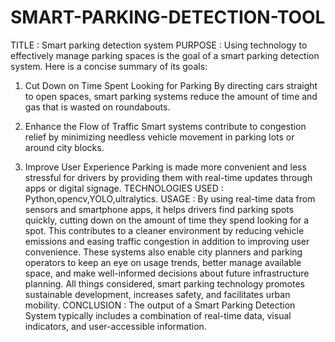 # SMART-PARKING-DETECTION-TOOL
TITLE : Smart parking detection system PURPOSE : Using technology to effectively manage parking spaces is the goal of a smart parking detection system. Here is a concise summary of its goals:

1. Cut Down on Time Spent Looking for Parking
By directing cars straight to open spaces, smart parking systems reduce the amount of time and gas that is wasted on roundabouts.

2. Enhance the Flow of Traffic
Smart systems contribute to congestion relief by minimizing needless vehicle movement in parking lots or around city blocks.

3. Improve User Experience
Parking is made more convenient and less stressful for drivers by providing them with real-time updates through apps or digital signage. TECHNOLOGIES USED : Python,opencv,YOLO,ultralytics. USAGE : By using real-time data from sensors and smartphone apps, it helps drivers find parking spots quickly, cutting down on the amount of time they spend looking for a spot. This contributes to a cleaner environment by reducing vehicle emissions and easing traffic congestion in addition to improving user convenience. These systems also enable city planners and parking operators to keep an eye on usage trends, better manage available space, and make well-informed decisions about future infrastructure planning. All things considered, smart parking technology promotes sustainable development, increases safety, and facilitates urban mobility. CONCLUSION : The output of a Smart Parking Detection System typically includes a combination of real-time data, visual indicators, and user-accessible information.
